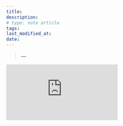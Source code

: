 ```yaml
---
title:
description:
# type: note article
tags:
last_modified_at:
date:
---
```


<blockquote>
  <p></p>
  <p class="cite">—<a href=""></a></p>
</blockquote>

<div class="video-wrapper">
  <iframe src="https://www.youtube-nocookie.com/embed/xxxxxxx?rel=0" frameborder="0" allowfullscreen></iframe>
</div>

<figure>
  <a href=""><img src=""></a>
</figure>

